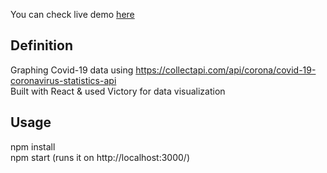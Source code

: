 You can check live demo [here](https://eminfurkan.github.io/covid-19-tracker/)

## Definition

Graphing Covid-19 data using https://collectapi.com/api/corona/covid-19-coronavirus-statistics-api <br />
Built with React & used Victory for data visualization

## Usage

npm install <br />
npm start (runs it on http://localhost:3000/)